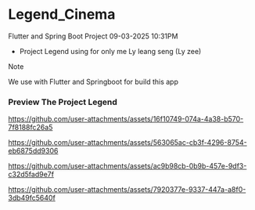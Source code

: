 # Legend_Cinema
Flutter and Spring Boot Project 09-03-2025 10:31PM
* Project Legend using for only me Ly leang seng (Ly zee)
> [!NOTE]
> We use with Flutter and Springboot for build this app
### Preview The Project Legend



https://github.com/user-attachments/assets/16f10749-074a-4a38-b570-7f8188fc26a5




https://github.com/user-attachments/assets/563065ac-cb3f-4296-8754-eb6875dd9306




https://github.com/user-attachments/assets/ac9b98cb-0b9b-457e-9df3-c32d5fad9e7f


https://github.com/user-attachments/assets/7920377e-9337-447a-a8f0-3db49fc5640f

